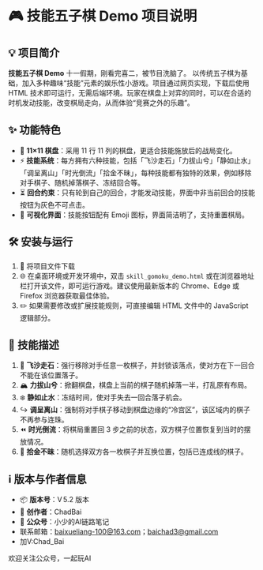 # 🎮 技能五子棋 Demo 项目说明

## 💡 项目简介

**技能五子棋 Demo** 十一假期，刚看完喜二，被节目洗脑了。
以传统五子棋为基础，加入多种趣味“技能”元素的娱乐性小游戏。项目通过网页实现，下载后使用 HTML 技术即可运行，无需后端环境。玩家在棋盘上对弈的同时，可以在合适的时机发动技能，改变棋局走向，从而体验“竞赛之外的乐趣”。

## ✨ 功能特色

* 🎲 **11×11 棋盘**：采用 11 行 11 列的棋盘，更适合技能施放后的战局变化。
* ⚡ **技能系统**：每方拥有六种技能，包括「飞沙走石」「力拔山兮」「静如止水」「调呈离山」「时光倒流」「拾金不昧」，每种技能都有独特的效果，例如移除对手棋子、随机掉落棋子、冻结回合等。
* ⏳ **回合约束**：只有轮到自己的回合，才能发动技能，界面中非当前回合的技能按钮为灰色不可点击。
* 🎨 **可视化界面**：技能按钮配有 Emoji 图标，界面简洁明了，支持重置棋局。

## 🛠️ 安装与运行

1. 📂 将项目文件下载
2. 🌐 在桌面环境或开发环境中，双击 `skill_gomoku_demo.html` 或在浏览器地址栏打开该文件，即可运行游戏。建议使用最新版本的 Chrome、Edge 或 Firefox 浏览器获取最佳体验。
3. ✏️ 如果需要修改或扩展技能规则，可直接编辑 HTML 文件中的 JavaScript 逻辑部分。

## 🧩 技能描述

1. 💨 **飞沙走石**：强行移除对手任意一枚棋子，并封锁该落点，使对方在下一回合不能在该位置落子。
2. 🏔️ **力拔山兮**：掀翻棋盘，棋盘上当前的棋子随机掉落一半，打乱原有布局。
3. ❄️ **静如止水**：冻结时间，使对手失去一回合落子机会。
4. ↪️ **调呈离山**：强制将对手棋子移动到棋盘边缘的“冷宫区”，该区域内的棋子不再参与连珠。
5. ⏪ **时光倒流**：将棋局重置回 3 步之前的状态，双方棋子位置恢复到当时的摆放情况。
6. 🔄 **拾金不昧**：随机选择双方各一枚棋子并互换位置，包括已连成线的棋子。

## ℹ️ 版本与作者信息

* 📦 **版本号**：V 5.2 版本
* 👤 **创作者**：ChadBai
* 📢 **公众号**：小少的AI链路笔记
* 联系邮箱：baixueliang-100@163.com；baichad3@gmail.com
* 加V:Chad_Bai

欢迎关注公众号，一起玩AI
